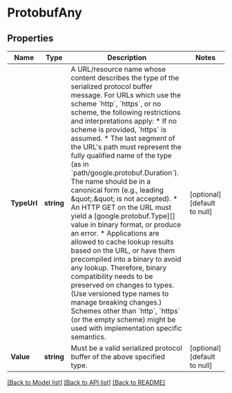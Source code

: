 # ProtobufAny

## Properties
Name | Type | Description | Notes
------------ | ------------- | ------------- | -------------
**TypeUrl** | **string** | A URL/resource name whose content describes the type of the serialized protocol buffer message.  For URLs which use the scheme &#x60;http&#x60;, &#x60;https&#x60;, or no scheme, the following restrictions and interpretations apply:  * If no scheme is provided, &#x60;https&#x60; is assumed. * The last segment of the URL&#39;s path must represent the fully   qualified name of the type (as in &#x60;path/google.protobuf.Duration&#x60;).   The name should be in a canonical form (e.g., leading \&quot;.\&quot; is   not accepted). * An HTTP GET on the URL must yield a [google.protobuf.Type][]   value in binary format, or produce an error. * Applications are allowed to cache lookup results based on the   URL, or have them precompiled into a binary to avoid any   lookup. Therefore, binary compatibility needs to be preserved   on changes to types. (Use versioned type names to manage   breaking changes.)  Schemes other than &#x60;http&#x60;, &#x60;https&#x60; (or the empty scheme) might be used with implementation specific semantics. | [optional] [default to null]
**Value** | **string** | Must be a valid serialized protocol buffer of the above specified type. | [optional] [default to null]

[[Back to Model list]](../README.md#documentation-for-models) [[Back to API list]](../README.md#documentation-for-api-endpoints) [[Back to README]](../README.md)


